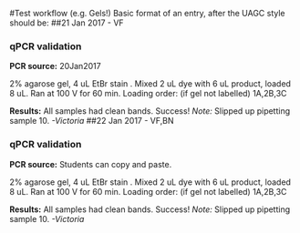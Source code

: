 #Test workflow (e.g. Gels!)
Basic format of an entry, after the UAGC style should be: 
##21 Jan 2017 - VF
### qPCR validation
**PCR source:** 20Jan2017

2% agarose gel, 4 uL EtBr stain . Mixed 2 uL dye with 6 uL product, loaded 8 uL. Ran at 100 V for 60 min. 
Loading order: (if gel not labelled) 1A,2B,3C

**Results:** All samples had clean bands. Success! 
_Note:_ Slipped up pipetting sample 10. 
_-Victoria_
##22 Jan 2017 - VF,BN
### qPCR validation
**PCR source:** Students can copy and paste.

2% agarose gel, 4 uL EtBr stain . Mixed 2 uL dye with 6 uL product, loaded 8 uL. Ran at 100 V for 60 min. 
Loading order: (if gel not labelled) 1A,2B,3C

**Results:** All samples had clean bands. Success! 
_Note:_ Slipped up pipetting sample 10. 
_-Victoria_
